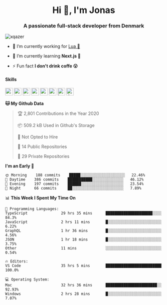 <h1 align="center">Hi 👋, I'm Jonas</h1>
<h3 align="center">A passionate full-stack developer from Denmark</h3>

<p align="left"> <img src="https://komarev.com/ghpvc/?username=xqazer" alt="xqazer" /> </p>

- 🔭 I’m currently working for [Lua 🥰](https://lua.work) 

- 🌱 I’m currently learning **Next.js 🤯**

<!--- - 👨‍💻 All of my projects are available at [xqazer.github.io](xqazer.github.io) -->

- ⚡ Fun fact **I don't drink coffe 😮**

<h4>Skills</h4>
<p align="left">
  <img src="https://devicons.github.io/devicon/devicon.git/icons/react/react-original-wordmark.svg" alt="react" width="24" height="24"/>
  <img src="https://cdn.worldvectorlogo.com/logos/nextjs-3.svg" alt="nextjs" width="24" height="24"/>
  <img src="https://devicons.github.io/devicon/devicon.git/icons/typescript/typescript-original.svg" alt="typescript" width="24" height="24"/>
  <img src="https://devicons.github.io/devicon/devicon.git/icons/nodejs/nodejs-original-wordmark.svg" alt="nodejs" width="24" height="24"/>
  <img src="https://devicons.github.io/devicon/devicon.git/icons/postgresql/postgresql-original-wordmark.svg" alt="postgresql" width="24" height="24"/>
  <img src="https://www.vectorlogo.zone/logos/google_cloud/google_cloud-icon.svg" alt="gcp" width="24" height="24"/>
  <img src="https://www.vectorlogo.zone/logos/kubernetes/kubernetes-icon.svg" alt="kubernetes" width="24" height="24"/>
  <img src="https://devicons.github.io/devicon/devicon.git/icons/dot-net/dot-net-original-wordmark.svg" alt="dotnet" width="24" height="24"/>
</p>

<!--START_SECTION:waka-->
**🐱 My Github Data** 

> 🏆 2,801 Contributions in the Year 2020
 > 
> 📦 509.2 kB Used in Github's Storage 
 > 
> 🚫 Not Opted to Hire
 > 
> 📜 14 Public Repositories
 > 
> 🔑 29 Private Repositories 

**I'm an Early 🐤** 

```text
🌞 Morning    188 commits    █████░░░░░░░░░░░░░░░░░░░░   22.46% 
🌆 Daytime    386 commits    ███████████░░░░░░░░░░░░░░   46.12% 
🌃 Evening    197 commits    ██████░░░░░░░░░░░░░░░░░░░   23.54% 
🌙 Night      66 commits     ██░░░░░░░░░░░░░░░░░░░░░░░   7.89%

```


📊 **This Week I Spent My Time On** 

```text
💬 Programming Languages: 
TypeScript               29 hrs 35 mins      █████████████████████░░░░   84.3% 
JavaScript               2 hrs 11 mins       █░░░░░░░░░░░░░░░░░░░░░░░░   6.22% 
GraphQL                  1 hr 36 mins        █░░░░░░░░░░░░░░░░░░░░░░░░   4.56% 
JSON                     1 hr 18 mins        █░░░░░░░░░░░░░░░░░░░░░░░░   3.75% 
Other                    11 mins             ░░░░░░░░░░░░░░░░░░░░░░░░░   0.54%

🔥 Editors: 
VS Code                  35 hrs 5 mins       █████████████████████████   100.0%

💻 Operating System: 
Mac                      32 hrs 36 mins      ███████████████████████░░   92.93% 
Windows                  2 hrs 28 mins       █░░░░░░░░░░░░░░░░░░░░░░░░   7.07%

```


<!--END_SECTION:waka-->


